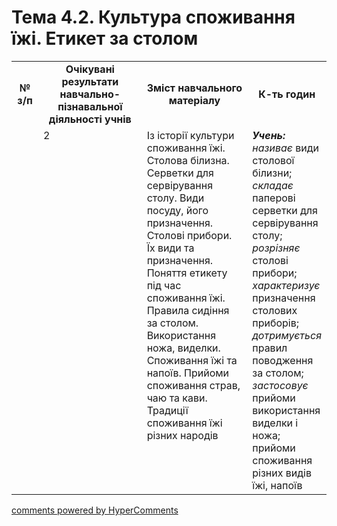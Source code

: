 <div id="hypercomments_widget" class="js-hypercomments-widget invisible"></div>

# Тема 4.2. Культура споживання їжі. Етикет за столом

<table>
  <tr>
    <td width="10%" align="center"><b>№ з/п</b></td>
    <td width="40%" align="center"><b>Очікувані результати навчально-пізнавальної діяльності учнів</b></td>
    <td width="40%" align="center"><b>Зміст навчального матеріалу</b></td>
    <td width="10%" align="center"><b>К-ть годин</b></td>
  </tr>
  <tr>
<td width="10%" style="vertical-align:top !important;"></td>
<td width="10%" style="vertical-align:top !important;">2</td>
    <td width="40%" style="vertical-align:top !important;">
Із історії культури споживання їжі. Столова білизна.  Серветки для сервірування столу. Види посуду, його призначення. Столові прибори. Їх види та призначення.<br>
Поняття етикету під час споживання їжі. Правила сидіння за столом. Використання ножа, виделки. Споживання їжі та напоїв. Прийоми споживання страв, чаю та кави. <br>
Традиції споживання їжі різних народів
</td>
    <td width="40%" style="vertical-align:top !important;">
<i><b>Учень:</b></i><br>
<i>називає</i> види  столової білизни;<br>
<i>складає</i> паперові серветки для сервірування столу;<br>
<i>розрізняє</i>  столові прибори;<br>
<i>характеризує</i> призначення столових приборів;<br>
<i>дотримується</i> правил поводження за столом;<br>
<i>застосовує</i> прийоми використання виделки і ножа; прийоми споживання різних видів їжі, напоїв
</td>
  </tr>
  </tr>
</table>

<div class="js-hypercomments-container">
<a href="http://hypercomments.com" class="hc-link" title="comments widget">comments powered by HyperComments</a>
</div>